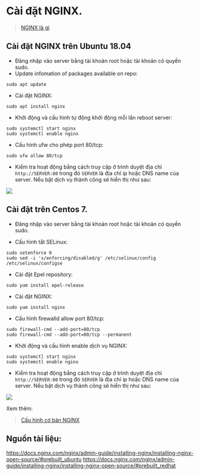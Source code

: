 # Cài đặt NGINX.

> [NGINX là gì](./01.NGINX.md)



## Cài đặt NGINX trên Ubuntu 18.04

- Đăng nhập vào server bằng tài khoản root hoặc tài khoản có quyền sudo.
- Update infomation of packages available on repo:
```
sudo apt update
```
- Cài đặt NGINX:
```
sudo apt install nginx
```
-  Khởi động và cấu hình tự động khởi động mỗi lần reboot server:
```
sudo systemctl start nginx
sudo systemctl enable nginx
```
- Cấu hình ufw cho phép port 80/tcp:
```
sudo ufw allow 80/tcp
```
- Kiểm tra hoạt động bằng cách truy cập ở trình duyệt địa chỉ `http://SERVER:80` trong đó `SERVER` là địa chỉ ip hoặc DNS name của server.
Nếu bật dịch vụ thành công sẽ hiển thị như sau:

![](https://i.imgur.com/Gdb8wJT.png)



## Cài đặt trên Centos 7.

- Đăng nhập vào server bằng tài khoản root hoặc tài khoản có quyền sudo.

- Cấu hình tắt SELinux:

```
sudo setenforce 0
sudo sed -i 's/enforcing/disabled/g' /etc/selinux/config /etc/selinux/configse
```
- Cài đặt Epel repository:
```
sudo yum install epel-release
```
- Cài đặt NGINX:
```
sudo yum install nginx 
```
- Cấu hình firewalld allow port 80/tcp:
```
sudo firewall-cmd --add-port=80/tcp 
sudo firewall-cmd --add-port=80/tcp --permanent
```
- Khởi động và cấu hình enable dịch vụ NGINX:
```
sudo systemctl start nginx
sudo systemctl enable nginx
```
- Kiểm tra hoạt động bằng cách truy cập ở trình duyệt địa chỉ `http://SERVER:80` trong đó `SERVER` là địa chỉ ip hoặc DNS name của server.
Nếu bật dịch vụ thành công sẽ hiển thị như sau:

![](http://i.imgur.com/DAsNcGD.png)


Xem thêm:
> [Cấu hình cơ bản NGINX](./)

## Nguồn tài liệu:
https://docs.nginx.com/nginx/admin-guide/installing-nginx/installing-nginx-open-source/#prebuilt_ubuntu
https://docs.nginx.com/nginx/admin-guide/installing-nginx/installing-nginx-open-source/#prebuilt_redhat


